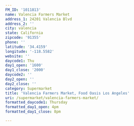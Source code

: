 ```yaml
---
FM_ID: '1011813'
name: Valencia Farmers Market
address_1: 24201 Valencia Blvd
address_2: ''
city: valencia
state: California
zipcode: '91355'
phone: ''
latitude: '34.4159'
longitude: '-118.5582'
website: ''
daycode1: Thu
day1_open: '1600'
day1_close: '2000'
daycode2: ''
day2_open: ''
day2_close: ''
category: Supermarket
title: 'Valencia Farmers Market, Food Oasis Los Angeles'
uri: /supermarket/valencia-farmers-market/
formatted_daycode1: Thursday
formatted_day1_open: 4pm
formatted_day1_close: 8pm

---
```

